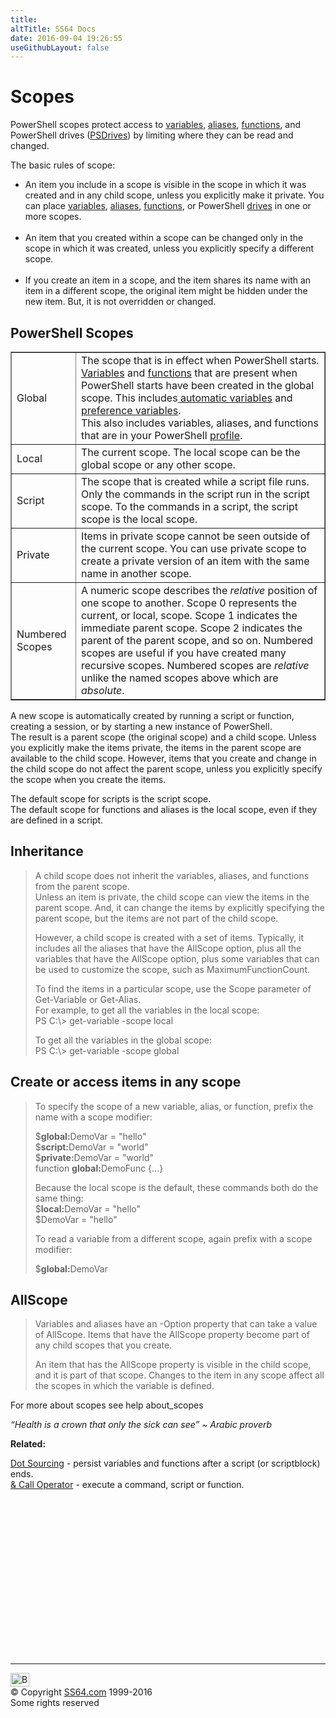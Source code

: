 ```yaml
---
title:
altTitle: SS64 Docs
date: 2016-09-04 19:26:55
useGithubLayout: false
---
```

<!-- #BeginLibraryItem "/Library/head_pssyntax.lbi" --><!-- #EndLibraryItem --><h1>Scopes</h1>
<p>PowerShell scopes protect access to <a href="syntax-variables.html">variables</a>, <a href="new-alias.html">aliases</a>, <a href="syntax-functions.html">functions</a>, and      PowerShell drives (<a href="new-psdrive.html">PSDrives</a>) by limiting where they can be read and changed.</p>
<p> The basic rules of scope: </p>
<ul>
<li> An item you include in a scope is visible in the scope in which it was created and in any child scope, unless you explicitly make it private. You can place <a href="syntax-variables.html">variables</a>,  <a href="new-alias.html">aliases</a>, <a href="syntax-functions.html">functions</a>, or PowerShell <a href="new-psdrive.html">drives</a> in one or more scopes.<br>
<br>
</li>
<li> An item that you created within a scope can be changed only in the scope in which it was created, unless you explicitly specify a different scope.<br>
<br>
</li>
<li> If you create an item in a scope, and the item shares its name with an item in a different scope, the original item might be hidden under the new item. But, it is not overridden or changed.</li>
</ul>
<h2>PowerShell Scopes     </h2>
<table width="90%" border="1">
<tbody><tr>
<td class="code">Global</td>
<td>The scope that is in effect when  PowerShell         starts. <a href="syntax-variables.html">Variables</a> and <a href="syntax-functions.html">functions</a> that are present when          PowerShell starts have been created in the         global scope. This includes<a href="syntax-automatic-variables.html"> automatic variables</a> and         <a href="syntax-preference.html">preference variables</a>. <br>
This also includes  variables, aliases,         and functions that are in your  PowerShell <a href="syntax-profile.html">profile</a>. </td>
</tr>
<tr>
<td class="code">Local</td>
<td>The current scope. The local scope can be the global          scope or any other scope. </td>
</tr>
<tr>
<td class="code">Script</td>
<td>The scope that is created while a script file runs. Only         the commands in the script run in the script scope. To         the commands in a script, the script scope is the local         scope. </td>
</tr>
<tr>
<td class="code">Private</td>
<td>Items in private scope cannot be seen outside of the current         scope. You can use private scope to create a private version         of an item with the same name in another scope. </td>
</tr>
<tr>
<td>Numbered Scopes</td>
<td>A numeric scope describes the <i>relative </i>position of one scope to another.         Scope <span class="code">0</span> represents the current, or local, scope. Scope <span class="code">1</span> indicates the immediate parent scope. Scope <span class="code">2</span> indicates the         parent of the parent scope, and so on. Numbered scopes         are useful if you have created many recursive         scopes. Numbered scopes are <i>relative </i>unlike the named scopes above which are <i>absolute</i>.</td>
</tr>
</tbody></table>
<p>A new scope is automatically created by running a script or function, creating     a session, or by starting a new instance of PowerShell. <br>
The result is a parent scope (the original scope) and     a child scope. Unless you explicitly make the items private, the items in the parent scope     are available to the child scope. However, items that you create and change     in the child scope do not affect the parent scope, unless you explicitly      specify the scope when you create the items.</p>
<p>The default scope for scripts is the script scope. <br>
The default scope for      functions and aliases is the local scope, even if they are defined in a      script.</p>
<h2> Inheritance       </h2>
<blockquote>
<p>A child scope does not inherit the variables, aliases, and functions from     the parent scope. <br>
Unless an item is private, the child scope can view the     items in the parent scope. And, it can change the items by explicitly      specifying the parent scope, but the items are not part of the child scope.     </p>
<p>However, a child scope is created with a set of items. Typically, it      includes all the aliases that have the <span class="code">AllScope</span> option, plus all the variables that have the     <span class="code">AllScope</span> option, plus some variables that can be used to customize the      scope, such as MaximumFunctionCount. </p>
<p>To find the items in a particular scope, use the Scope parameter of      Get-Variable or Get-Alias.      <br>
For example, to get all the variables in the local scope:<br>
<span class="code">PS C:\&gt; get-variable -scope local </span></p>
<p>To get all the variables in the global scope:<br>
<span class="code">PS C:\&gt; get-variable -scope global</span></p>
</blockquote>
<h2>Create or access items in any scope</h2>
<blockquote>
<p>To specify the scope of a new variable, alias, or function, prefix the name with a scope      modifier:</p>
<p class="code">$<b>global:</b>DemoVar = "hello" <br>
$<b>script:</b>DemoVar = "world"<br>
$<b>private:</b>DemoVar = "world" <br>
function <b>global:</b>DemoFunc        {...}</p>
<p>Because the local scope is the default, these commands both do the same thing:<span class="code"><br>
$<b>local:</b>DemoVar = "hello"<br>
$DemoVar = "hello"</span></p>
<p>To read a   variable from a different      scope, again prefix with a scope modifier:</p>
<p class="code">$<b>global:</b>DemoVar</p>
</blockquote>
<h2>AllScope</h2>
<blockquote>
<p>Variables and aliases have an -Option property that can take a value of      <span class="code">AllScope</span>. Items that have the AllScope property become part of any child      scopes that you create.      </p>
<p>An item that has the AllScope property is visible in the child scope, and     it is part of that scope. Changes to the item in any scope affect all the      scopes in which the variable is defined.</p>
</blockquote>
<p>For more about scopes see <span class="code">help about_scopes</span></p>
<p class="quote"><i>“Health is a crown that only the sick can see” ~     Arabic proverb</i></p>
<p><b>Related:</b></p>
<p><a href="source.html">Dot Sourcing</a> - persist variables and functions after a script (or scriptblock) ends.<br>
<a href="call.html">&amp; Call Operator</a> - execute a command, script or function.</p><!-- #BeginLibraryItem "/Library/foot_ps.lbi" --><p>
<!-- PowerShell300 -->
<ins class="adsbygoogle" style="display:inline-block;width:300px;height:250px" data-ad-client="ca-pub-6140977852749469" data-ad-slot="6253539900"></ins>
<script>
(adsbygoogle = window.adsbygoogle || []).push({});
</script></p>
<hr>
<div id="bl" class="footer"><a href="syntax-scopes.html#"><img src="../images/top.png" width="30" height="22" alt="Back to the Top"></a></div>
<div id="br" class="footer, tagline">© Copyright <a href="../index.html">SS64.com</a> 1999-2016<br>
Some rights reserved</div><!-- #EndLibraryItem -->

